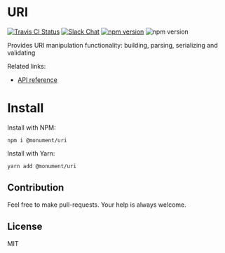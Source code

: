 # URI

[![Travis CI Status](https://img.shields.io/travis/monumentjs/core/master.svg?logo=travis)](https://travis-ci.org/monumentjs/core)
[![Slack Chat](https://img.shields.io/badge/slack-chat-brightgreen.svg?logo=slack)](https://join.slack.com/t/monumentjs/shared_invite/enQtNDY1ODA1MTExMzQ4LTI0MjllODEwOTk5MjM0NGIwY2YwNzVjNDU3YjEwYzYwYTNjMmI0NjFkNmNjMDFlMjA1NzgzODk0NjcxZTc4NjM)
[![npm version](https://badge.fury.io/js/%40monument%2Furi.svg)](https://badge.fury.io/js/%40monument%2Furi)
![npm version](https://david-dm.org/monumentjs/uri.svg)

Provides URI manipulation functionality: building, parsing, serializing and validating

Related links:

- [API reference](https://monumentjs.github.io/package/uri/latest)

# Install

Install with NPM:

```
npm i @monument/uri
```

Install with Yarn:

```
yarn add @monument/uri
```

## Contribution

Feel free to make pull-requests.
Your help is always welcome.


## License

MIT

